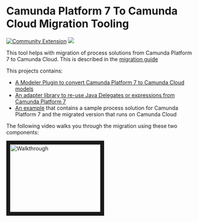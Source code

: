# Camunda Platform 7 To Camunda Cloud Migration Tooling

[![Community Extension](https://img.shields.io/badge/Community%20Extension-An%20open%20source%20community%20maintained%20project-FF4700)](https://github.com/camunda-community-hub/community) ![](https://img.shields.io/badge/Compatible%20with-Camunda%20Platform%207-26d07c)

This tool helps with migration of process solutions from Camunda Platform 7 to Camunda Cloud. This is described in the [migration guide](https://docs.camunda.io/docs/guides/migrating-from-Camunda-Platform/)

This projects contains:

* [A Modeler Plugin to convert Camunda Platform 7 to Camunda Cloud models](camunda-modeler-plugin-platform-to-cloud-converter)
* [An adapter library to re-use Java Delegates or expressions from Camunda Platform 7](camunda-platform-to-cloud-adapter)
* [An example](example/) that contains a sample process solution for Camunda Platform 7 and the migrated version that runs on Camunda Cloud 

The following video walks you through the migration using these two components:

<a href="http://www.youtube.com/watch?feature=player_embedded&v=qyLgXVubL1Q" target="_blank"><img src="http://img.youtube.com/vi/qyLgXVubL1Q/0.jpg" alt="Walkthrough" width="240" height="180" border="10" /></a>
